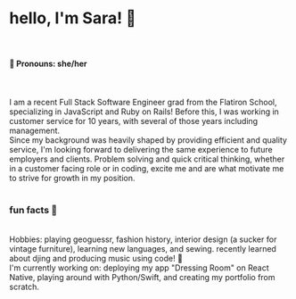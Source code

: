 <h1>hello, I'm Sara! 💫</h1> 
<br>
<h4>🐞 Pronouns: she/her </h4>
<br>
<br>
I am a recent Full Stack Software Engineer grad from the Flatiron School, specializing in JavaScript and Ruby on Rails! Before this, I was working in customer service for 10 years, with several of those years including management. 
<br>
Since my background was heavily shaped by providing efficient and quality service, I'm looking forward to delivering the same experience to future employers and clients. Problem solving and quick critical thinking, whether in a customer facing role or in coding, excite me and are what motivate me to strive for growth in my position. 
<br>

#

<h3>fun facts 🌱</h3>
<br>
Hobbies: playing geoguessr, fashion history, interior design (a sucker for vintage furniture), learning new languages, and sewing. recently learned about djing and producing music using code! 🤯
<br>
I'm currently working on: deploying my app "Dressing Room" on React Native, playing around with Python/Swift, and creating my portfolio from scratch.
<br>
<br>
<br>






